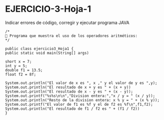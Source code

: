 # EJERCICIO-3-Hoja-1
Indicar errores de código, corregir y ejecutar programa JAVA


    /*
    📌 Programa que muestra el uso de los operadores aritméticos:
    */
    
    public class ejercicio3_Hoja1 {        
    public static void main(String[] args)  
 
    short x = 7;
    int y = 5;
    double f1 = 13.5; 
    float f2 = 8f;

    System.out.println("El valor de x es ", x ," y el valor de y es ",y);
    System.out.println("El resultado de x + y es " + (x + y))
    System.out.println("El resultado de x - y es " + (x - y));
    System.out.printf("%s%s\n\n","Division entera:","x / y = " (x / y)); 
    System.out.println("Resto de la division entera: x % y = " + (x % y));
    System.out.printf("El valor de f1 es %f y el de f2 es %f\n",f1,f2);
    System.out.println("El resultado de f1 / f2 es " + (f1 / f2))
    }

